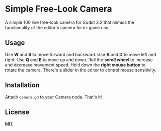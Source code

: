 # Simple Free-Look Camera
A simple 100 line free-look camera for Godot 3.2 that mimics the functionality of the editor's camera for in-game use.
## Usage
Use **W** and **S** to move forward and backward.
Use **A** and **D** to move left and right.
Use **Q** and **E** to move up and down.
Roll the **scroll wheel** to increase and decrease movement speed.
Hold down the **right mouse button** to rotate the camera.
There's a slider in the editor to control mouse sensitivity.

## Installation
Attach `camera.gd` to your Camera node. That's it!

## License
[MIT](https://opensource.org/licenses/MIT).

